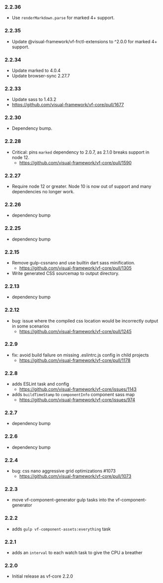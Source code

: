 ### 2.2.36

* Use `renderMarkdown.parse` for marked 4+ support.

### 2.2.35

* Update @visual-framework/vf-frctl-extensions to ^2.0.0 for marked 4+ support.

### 2.2.34

* Update marked to 4.0.4
* Update browser-sync 2.27.7

### 2.2.33

* Update sass to 1.43.2
* https://github.com/visual-framework/vf-core/pull/1677

### 2.2.30

* Dependency bump.

### 2.2.28

* Critical: pins `marked` dependency to 2.0.7, as 2.1.0 breaks support in node 12.
  * https://github.com/visual-framework/vf-core/pull/1590

### 2.2.27

* Require node 12 or greater. Node 10 is now out of support and many dependencies no longer work.

### 2.2.26

* dependency bump

### 2.2.25

* dependency bump

### 2.2.15

* Remove gulp-cssnano and use builtin dart sass minification.
  * https://github.com/visual-framework/vf-core/pull/1305
* Write generated CSS sourcemap to output directory.

### 2.2.13

- dependency bump

### 2.2.12

* bug: issue where the compiled css location would be incorrectly output in some scenarios
  * https://github.com/visual-framework/vf-core/pull/1245

### 2.2.9

- fix: avoid build failure on missing .eslintrc.js config in child projects
  - https://github.com/visual-framework/vf-core/pull/1178

### 2.2.8

- adds ESLint task and config
  - https://github.com/visual-framework/vf-core/issues/1143
- adds `buildTimeStamp` to `componentInfo` component sass map
  - https://github.com/visual-framework/vf-core/issues/974

### 2.2.7

- dependency bump

### 2.2.6

- dependency bump

### 2.2.4

- bug: css nano aggressive grid optimizations #1073
  - https://github.com/visual-framework/vf-core/pull/1073

### 2.2.3

- move vf-component-generator gulp tasks into the vf-component-generator

### 2.2.2

- adds `gulp vf-component-assets:everything` task

### 2.2.1

- adds an `interval` to each watch task to give the CPU a breather

### 2.2.0

- Initial release as vf-core 2.2.0
